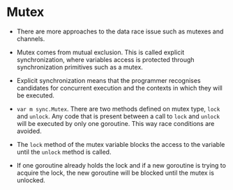 # Mutex

* There are more approaches to the data race issue such as mutexes and channels.

* Mutex comes from mutual exclusion. This is called explicit synchronization, where variables access is protected through synchronization primitives such as a mutex.

* Explicit synchronization means that the programmer recognises candidates for concurrent execution and the contexts in which they will be executed.

* `var m sync.Mutex`. There are two methods defined on mutex type, `lock` and `unlock`. Any code that is present between a call to `lock` and `unlock` will be executed by only one goroutine. This way race conditions are avoided.

* The `lock` method of the mutex variable blocks the access to the variable until the `unlock` method is called.

* If one goroutine already holds the lock and if a new goroutine is trying to acquire the lock, the new goroutine will be blocked until the mutex is unlocked.